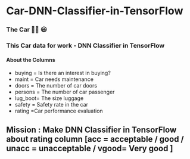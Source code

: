# Car-DNN-Classifier-in-TensorFlow
### The Car 🚗🚗 😃 
### This Car data for work - DNN Classifier in TensorFlow 
#### About the Columns 

- buying = Is there an interest in buying?
- maint = Car needs maintenance
- doors = The number of car doors 
- persons = The number of car passenger 
- lug_boot= The size luggage
- safety = Safety rate in the car 
- rating =Car performance evaluation 

## Mission : Make DNN Classifier in TensorFlow about rating column [acc = acceptable / good / unacc = unacceptable / vgood= Very good ]
